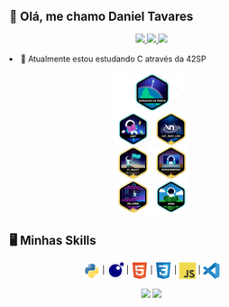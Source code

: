 ## :wave: Olá, me chamo Daniel Tavares

<div align="center" style="display: inline_block">
  <a href="https://www.instagram.com/nieltvrs/">
  <img src="https://img.shields.io/badge/Instagram-E4405F?style=for-the-badge&logo=instagram&logoColor=white">
  </a> 
  <a href="https://www.linkedin.com/in/daniel-tavares-8399a9217">
  <img src="https://img.shields.io/badge/LinkedIn-0077B5?style=for-the-badge&logo=linkedin&logoColor=white">
  </a>
  <a href="https://twitch.tv/capbara_">
  <img src="https://img.shields.io/badge/Twitch-9146FF?style=for-the-badge&logo=twitch&logoColor=white">
  </a>
</div>

</br>
  <li>🌱 Atualmente estou estudando C através da 42SP</li>
</br>
  <div align="center" style="display: inline_block">
  <img height="250em" src="fase1.png"/>  
  </br>
  </div>

## :desktop_computer: Minhas Skills

<div align="center" style="display: inline_block">
  <img align="center" height="30" widht="40" src="https://github.com/devicons/devicon/blob/master/icons/python/python-original.svg"> |
  <img align="center" height="30" widht="40" src="https://github.com/devicons/devicon/blob/master/icons/lua/lua-original.svg"> |
  <img align="center" height="30" widht="40" src="https://github.com/devicons/devicon/blob/master/icons/html5/html5-original.svg"> |
  <img align="center" height="30" widht="40" src="https://github.com/devicons/devicon/blob/master/icons/css3/css3-original.svg"> |
  <img align="center" height="30" widht="40" src="https://github.com/devicons/devicon/blob/master/icons/javascript/javascript-original.svg"> |
  <img align="center" height="30" widht="40" src="https://github.com/devicons/devicon/blob/master/icons/vscode/vscode-original.svg">
</div>

</br>

<div align="center" style="display: inline_block">
  <a href="https://github.com/iaZe"></a>
  <img height="160em" src="https://github-readme-stats.vercel.app/api?username=iaZe&show_icons=true&count_private=true&theme=midnight-purple"/>  
  <img height="160em" src="https://github-readme-stats.vercel.app/api/top-langs/?username=iaZe&layout=compact&count_private=true&langs_count=7&theme=midnight-purple"/>
</div>
